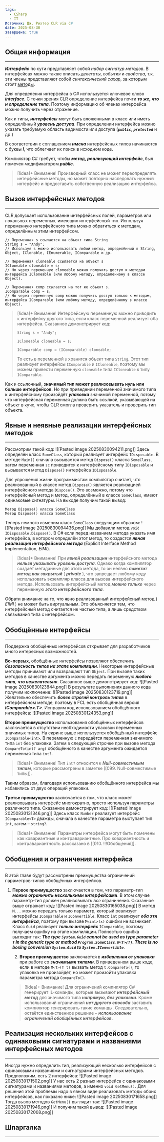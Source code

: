 ```yaml
---
tags:
  - CSharp
  - IT
Источник: Дж. Рихтер CLR via C#
date: 2025-08-30
завершена: true
---
```

## Общая информация
---
***Интерфейс*** по сути представляет собой *набор сигнатур методов*. В интерфейсах можно также описать *делегаты*, *события* и *свойства*, т.к. эти члены представляют собой *синтаксический сахар*, за которым стоят <u>методы</u>.

Для определения интерфейса в C# используется ключевое слово ***interface***. 
С точки зрения CLR определение интерфейса почти ***то же, что и определение типа***. Поэтому информацию об членах интерфейса можно получить через отражение. 

Как и типы, ***интерфейсы*** могут быть вложенными в класс или иметь определённый ***уровень доступа***. При определении интерфейса можно указать требуемую область видимости или доступа (***`public`***, ***`protected`*** и др.)

В соответствии с соглашением ***имена*** интерфейсных типов начинаются с буквы ***I***, что облегчает их поиск в исходном коде.

Компилятор C# требует, чтобы ***метод, реализующий интерфейс***, был помечен модификатором ***public***. 

>[!idea]+ Внимание!
>Производный класс не может переопределять интерфейсные методы, но может повторно наследовать нужный интерфейс и предоставить собственную реализацию интерфейса.
## Вызов интерфейсных методов
---
CLR допускает использование интерфейсных полей, параметров или локальных переменных, имеющих интерфейсный тип. Используя переменную интерфейсного типа можно обратиться к методам, определённым этим интерфейсом.
```
// Переменная s ссылается на объект типа String
String s = "Andy";
// Используя s можно использовать любой метод, определённый в String, Object, IClonable, IEnumerable, IComparable и др.

// Переменная cloneable ссылается на объект s
ICloneable cloneable = s;
// Но через переменную cloneable можно получить доступ к методам интерфейса ICloneable (или любому методу, определённому в классе Object).

// Переменная comp ссылается на тот же объект s.
IComparable comp = s;
// Но через переменную comp можно получить доступ только к методам, интерфейса IComparable (или любому методу, определённому в классе Object).
```

>[!idea]+ Внимание!
>Интерфейсную переменную можно приводить к интерфейсу другого типа, если класс переменной реализует оба интерфейса. Сказанное демонстрирует код:
>```
>String s = "Andy";
>
>ICloneable cloneable = s;
>
>IComparable comp = (IComparable) cloneable;
>```
>То есть в переменной `s` хранится объект типа `String`. Этот тип реализует интерфейсы `IComparable` и `ICloneable`, поэтому мы можем привести переменную `cloneable` типа `ICloneable` к типу `IComparable`.

Как и ссылочный, **значимый тип может реализовывать нуль или больше интерфейсов**. Но при приведении переменной значимого типа к интерфейсному произойдёт ***упаковка*** значимой переменной, потому что интерфейсная переменная должна быть ссылкой, указывающей на объект в куче, чтобы CLR смогла проверить указатель и проверить тип объекта.
## Явные и неявные реализации интерфейсных методов
---
Рассмотрим такой код:
![[Pasted image 20250830094211.png]]
Здесь определён класс `SomeClass`, который реализует интерфейс `IDisposable`. В методе `Main()` сначала вызывается метод `Dispose()` класса `SomeClass`, затем переменная `sc` приводится к интерфейсному типу `IDisposable` и вызывается метод `Dispose()` интерфейса `IDisposable`. 

Для упрощения жизни программистам компилятор считает, что реализованный в классе метод `Dispose()` является реализацией интерфейсного метода `Dispose()`. Это возможно, потому что интерфейсный метод и метод, определённый в классе `SomeClass`, имеют одинаковые сигнатуры. На выходе получим такой вывод:
```
Метод Dispose() класса SomeClass
Метод Dispose() класса SomeClass
```

Теперь немного изменим класс `SomeClass` следующим образом:
![[Pasted image 20250830094436.png]]
Мы добавили метод `void IDisposable.Dispose()`. 
В C# если перед названием метода указать имя интерфейса, в котором определён этот метод, то создастся ***явная реализация интерфейсного метода*** (Explicit Interface Method Implementation, *EIMI*). 

>[!idea]+ Внимание!
>При ***явной реализации*** интерфейсного метода ***нельзя указывать уровень доступа***. Однако когда компилятор создаёт метаданные для этого метода, то он неявно ***пометит метод как закрытый*** ( ***private*** ), что запрещает любому коду использовать экземпляр класса для вызова интерфейсного метода. Использовать интерфейсный метод ***можно только*** через переменную ***этого интерфейсного типа***.

Обрати внимание на то, что явно реализованный интерфейсный метод ( *EIMI* ) не может быть виртуальным. Это объясняется тем, что интерфейсный метод считается не частью типа, а лишь средством связывания типа с интерфейсом.
## Обобщённые интерфейсы
---
Поддержка обобщённых интерфейсов открывает для разработчиков много интересных возможностей.

**Во-первых**, обобщённые интерфейсы позволяют обеспечить ***безопасность типов на этапе компиляции***. Некоторые интерфейсные методы принимают или возвращают тип `Object`. При вызове таких методов в качестве аргумента можно передать переменную ***любого типа, что нежелательно***.
Сказанное выше демонстрирует код:
![[Pasted image 20250830123844.png]]
В результате выполнения данного кода получим исключение:
![[Pasted image 20250830123719.png]]
Желательно обеспечить ***более строгий контроль типов*** в интерфейсном методе, поэтому в FCL есть обобщённая версия ***IComparable<.T>***. Исправим код использованием обобщённого интерфейса:
![[Pasted image 20250830124353.png]]

**Второе преимущество** использования обобщённых интерфейсов заключается в отсутствии необходимости упаковки переменных значимых типов. На скрине выше используется обобщённый интерфейс `IComparable<int>`. В переменную `c` передаётся переменная значимого типа `int` без упаковки. Затем в следующей строчке при вызове метода `CompareTo(int? arg)` обобщённого в качестве аргумента ожидается переменная типа `int?`.

>[!idea]+ Внимание!
>Тип `int?` относится к ***Null-совместимым типам***, которые рассмотрены в заметке [[099. Null-совместимые типы]].

Таким образом, благодаря использованию обобщённого интерфейса мы избавились от двух операций упаковки.

**Третье преимущество** заключается в том, что класс может реализовывать интерфейс многократно, просто используя параметры различного типа. 
Сказанное демонстрирует код:
![[Pasted image 20250830131346.png]]
Здесь класс `Number` реализует интерфейс `IComparable<T>` дважды, сначала в качестве параметра выступает тип `int`, затем – `string?`. 

>[!idea]+ Внимание!
>Параметры интерфейса могут быть помечены как ковариантные и контравариантные. Про ковариантность и контравариантность рассказано в [[010. !!!Обобщения]].
## Обобщения и ограничения интерфейса
---
В этой главе будут рассмотрены преимущества ограничений параметров-типов обобщённых интерфейсов.

1. **Первое преимущество** заключается в том, что параметр-тип ***можно ограничить несколькими интерфейсами***. В этом случае параметр-тип должен реализовывать *все* ограничения. 
   Сказанное выше отражает код: 
   ![[Pasted image 20250830165038.png]]
   В метод `M...` можно передать только параметр, который реализует интерфейсы `IComparable` и `IConvertible`. Класс `int` реализует ***оба эти интерфейса***, поэтому при вызове `M<int>(x)` ошибки не возникает. Класс `Guid` реализует ***только интерфейс*** `IComparable`, поэтому получаем ошибку на этапе компиляции. Полностью ошибка выглядит так:
   ***The type `System.Guid` cannot be used as type parameter `T` in the generic type or method `Program.SomeClass.M<T>(T)`. There is no boxing conversion `System.Guid` to `System.IConvertible`***. 
   
   2. **Второе преимущество** заключается в ***избавлении от упаковки*** при работе со ***значимыми типами***. В приведенном выше коде, если в методе `M<T>(T t)` вызвать метод `t.CompareTo()`, то упаковка не произойдёт, но может произойти упаковка параметра метода `CompareTo()`.
   
   >[!idea]+ Внимание!
   >Для ограничений компилятор C# генерирует IL-команды, которые вызывают ***интерфейсный метод*** для значимого типа ***напрямую, без упаковки***. Кроме использований ограничений ***нет другого способа*** заставить компилятор генерировать такие команды. Следовательно, остаётся единственное решение – ***использование ограничений обобщённых интерфейсов***.

## Реализация нескольких интерфейсов с одинаковыми сигнатурами и названиями интерфейсных методов
---
Иногда нужно определить тип, реализующий несколько интерфейсов с одинаковыми названиями и сигнатурами интерфейсных методов. 
Предположим, есть 2 интерфейса:
![[Pasted image 20250830171502.png]]
У нас есть 2 разных интерфейса с одинаковыми сигнатурами и названиями методов, а именно `void GetMenu()`. 
Для решения этой проблемы надо в явном виде реализовать методы обоих интерфейсов, как показано ниже:
![[Pasted image 20250830171658.png]]
Тогда вызов методов `GetMenu()` выглядит так:
![[Pasted image 20250830171946.png]]
И получим такой вывод:
![[Pasted image 20250830172008.png]]
## Шпаргалка
---


   
   

